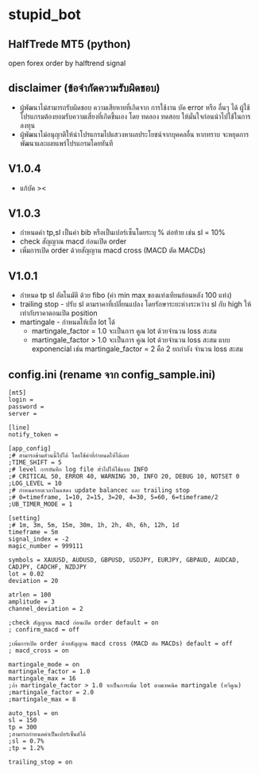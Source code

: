 # stupid_bot

## HalfTrede MT5 (python)

open forex order by halftrend signal

## disclaimer (ข้อจำกัดความรับผิดชอบ)
- ผู้พัฒนาไม่สามารถรับผิดชอบ ความเสียหายที่เกิดจาก การใช้งาน บัค error หรือ อื่นๆ ได้ ผู้ใช้โปรแกรมต้องยอมรับความเสี่ยงที่เกิดขึ้นเอง โดย ทดลอง ทดสอบ ให้มั่นใจก่อนนำไปใช้ในการลงทุน
- ผู้พัฒนาไม่อนุญาติให้นำโปรแกรมไปแสวงหาผลประโยชน์จากบุคคลอื่น หากทราบ จะหยุดการพัฒนาและเผยแพร่โปรแกรมโดยทันที

## V1.0.4
- แก้บัค ><

## V1.0.3
- กำหนดค่า tp,sl เป็นค่า bib หรือเป็นเปอร์เซ็นโดยระบุ % ต่อท้าย เช่น sl = 10%
- check สัญญาณ macd ก่อนเปิด order
- เพิ่มการเปิด order ด้วยสัญญาน macd cross (MACD ตัด MACDs)

## V1.0.1
- กำหนด tp sl อัตโนมัติ ด้วย fibo (ค่า min max ของแท่งเทียนย้อนหลัง 100 แท่ง)
- trailing stop - ปรับ sl ตามราคาที่เปลี่ยนแปลง โดยรักษาระยะห่างระหว่าง sl กับ high ให้เท่ากับราคาตอนเปิด position
- martingale - กำหนดให้เบิ้ล lot ได้ 
    - martingale_factor = 1.0 จะเป็นการ คูณ lot ด้วยจำนวน loss สะสม
    - martingale_factor > 1.0 จะเป็นการ คูณ lot ด้วยจำนวน loss สะสม แบบ exponencial เช่น martingale_factor = 2 คือ 2 ยกกำลัง จำนวน loss สะสม

## config.ini (rename จาก config_sample.ini)

    [mt5]
    login = 
    password = 
    server = 

    [line]
    notify_token = 

    [app_config]
    ;# สามารถข้ามส่วนนี้ไปได้ โดยใช้ค่าที่กำหนดให้ได้เลย
    ;TIME_SHIFT = 5
    ;# level การบันทึก log file ทั่วไปให้ใช้แบบ INFO
    ;# CRITICAL 50, ERROR 40, WARNING 30, INFO 20, DEBUG 10, NOTSET 0
    ;LOG_LEVEL = 10
    ;# กำหนดรอบเวลาในแสดง update balancec และ trailing stop
    ;# 0=timeframe, 1=10, 2=15, 3=20, 4=30, 5=60, 6=timeframe/2 
    ;UB_TIMER_MODE = 1

    [setting]
    ;# 1m, 3m, 5m, 15m, 30m, 1h, 2h, 4h, 6h, 12h, 1d
    timeframe = 5m
    signal_index = -2
    magic_number = 999111

    symbols = XAUUSD, AUDUSD, GBPUSD, USDJPY, EURJPY, GBPAUD, AUDCAD, CADJPY, CADCHF, NZDJPY
    lot = 0.02
    deviation = 20

    atrlen = 100
    amplitude = 3
    channel_deviation = 2

    ;check สัญญาณ macd ก่อนเปิด order default = on
    ; confirm_macd = off

    ;เพิ่มการเปิด order ด้วยสัญญาน macd cross (MACD ตัด MACDs) default = off
    ; macd_cross = on

    martingale_mode = on
    martingale_factor = 1.0
    martingale_max = 16
    ;ถ้า martingale_factor > 1.0 จะเป็นการเพิ่ม lot ตามเทคนิค martingale (ทวีคูณ)
    ;martingale_factor = 2.0
    ;martingale_max = 8

    auto_tpsl = on
    sl = 150
    tp = 300
    ;สามารถกำหนดค่าเป็นเปอร์เซ็นต์ได้
    ;sl = 0.7%
    ;tp = 1.2%

    trailing_stop = on